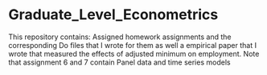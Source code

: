 # Graduate_Level_Econometrics
This repository contains: Assigned homework assignments and the corresponding Do files that I wrote for them as well a empirical paper that I wrote that measured the effects of adjusted minimum on employment. Note that assignment 6 and 7 contain Panel data and time series models 
